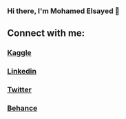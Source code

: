 ### Hi there, I'm Mohamed Elsayed 👋


## Connect with me:
### [Kaggle](https://www.kaggle.com/mhmdsyed) 
### [Linkedin](https://www.linkedin.com/in/mhmdsyd)
### [Twitter](https://twitter.com/Mohamed87489779)
### [Behance](https://www.behance.net/euzma216fd81)
